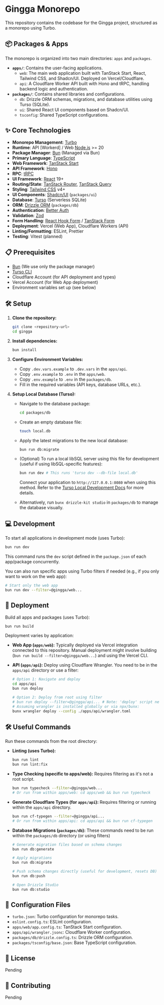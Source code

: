 # Gingga Monorepo

This repository contains the codebase for the Gingga project, structured as a monorepo using Turbo.

## 📦 Packages & Apps

The monorepo is organized into two main directories: `apps` and `packages`.

- **`apps/`**: Contains the user-facing applications.
  - `web`: The main web application built with TanStack Start, React, Tailwind CSS, and Shadcn/UI. Deployed on Vercel/Cloudflare.
  - `api`: A Cloudflare Worker API built with Hono and tRPC, handling backend logic and authentication.
- **`packages/`**: Contains shared libraries and configurations.
  - `db`: Drizzle ORM schemas, migrations, and database utilities using Turso (SQLite).
  - `ui`: Shared React UI components based on Shadcn/UI.
  - `tsconfig`: Shared TypeScript configurations.

## ✨ Core Technologies

- **Monorepo Management**: [Turbo](https://turbo.build/)
- **Runtime**: API [Workerd] / Web [Node.js](https://nodejs.org/) >= 20
- **Package Manager**: [Bun](https://bun.sh/) (Managed via Bun)
- **Primary Language**: [TypeScript](https://www.typescriptlang.org/)
- **Web Framework**: [TanStack Start](https://tanstack.com/start/latest/)
- **API Framework**: [Hono](https://hono.dev/)
- **RPC**: [tRPC](https://trpc.io/)
- **UI Framework**: [React](https://react.dev/) 19+
- **Routing/State**: [TanStack Router](https://tanstack.com/router/latest), [TanStack Query](https://tanstack.com/query/latest)
- **Styling**: [Tailwind CSS](https://tailwindcss.com/) v4+
- **UI Components**: [Shadcn/UI](https://ui.shadcn.com/) (`packages/ui`)
- **Database**: [Turso](https://turso.tech/) (Serverless SQLite)
- **ORM**: [Drizzle ORM](https://orm.drizzle.team/) (`packages/db`)
- **Authentication**: [Better Auth](https://better-auth.com/)
- **Validation**: [Zod](https://zod.dev/)
- **Form Handling**: [React Hook Form](https://react-hook-form.com/) / [TanStack Form](https://tanstack.com/form/latest)
- **Deployment**: Vercel (Web App), Cloudflare Workers (API)
- **Linting/Formatting**: ESLint, Prettier
- **Testing**: Vitest (planned)

## 📋 Prerequisites

- [Bun](https://bun.sh/docs/installation) (We use only the package manager)
- [Turso CLI](https://docs.turso.tech/cli/installation/)
- Cloudflare Account (for API deployment and types)
- Vercel Account (for Web App deployment)
- Environment variables set up (see below)

## 🛠️ Setup

1. **Clone the repository:**

   ```bash
   git clone <repository-url>
   cd gingga
   ```

2. **Install dependencies:**

   ```bash
   bun install
   ```

3. **Configure Environment Variables:**

   - Copy `.dev.vars.example` to `.dev.vars` in the `apps/api`.
   - Copy `.env.example` to `.env` in the `apps/web`.
   - Copy `.env.example` to `.env` in the `packages/db`.
   - Fill in the required variables (API keys, database URLs, etc.).

4. **Setup Local Database (Turso):**

   - Navigate to the database package:

     ```bash
     cd packages/db
     ```

   - Create an empty database file:

     ```bash
     touch local.db
     ```

   - Apply the latest migrations to the new local database:

     ```bash
     bun run db:migrate
     ```

   - (Optional) To run a local libSQL server using this file for development (useful if using libSQL-specific features):

     ```bash
     bun run dev # This runs 'turso dev --db-file local.db'
     ```

     Connect your application to `http://127.0.0.1:8080` when using this method. Refer to the [Turso Local Development Docs](https://docs.turso.tech/local-development) for more details.

   - Alternatively, run `bunx drizzle-kit studio` in `packages/db` to manage the database visually.

## 💻 Development

To start all applications in development mode (uses Turbo):

```bash
bun run dev
```

This command runs the `dev` script defined in the `package.json` of each app/package concurrently.

You can also run specific apps using Turbo filters if needed (e.g., if you only want to work on the web app):

```bash
# Start only the web app
bun run dev --filter=@gingga/web...
```

## 🚀 Deployment

Build all apps and packages (uses Turbo):

```bash
bun run build
```

Deployment varies by application:

- **Web App (`apps/web`):**
  Typically deployed via Vercel integration connected to this repository. Manual deployment might involve building (`bun run build --filter=@gingga/web...`) and using the Vercel CLI.

- **API (`apps/api`):**
  Deploy using Cloudflare Wrangler. You need to be in the `apps/api` directory or use a filter:

  ```bash
  # Option 1: Navigate and deploy
  cd apps/api
  bun run deploy

  # Option 2: Deploy from root using filter
  # bun run deploy --filter=@gingga/api... # Note: 'deploy' script needs to be defined in root or use wrangler directly
  # Assuming wrangler is installed globally or via npx/bunx:
  bunx wrangler deploy --config ./apps/api/wrangler.toml
  ```

## 🛠️ Useful Commands

Run these commands from the root directory:

- **Linting (uses Turbo):**

  ```bash
  bun run lint
  bun run lint:fix
  ```

- **Type Checking (specific to apps/web):**
  Requires filtering as it's not a root script.

  ```bash
  bun run typecheck --filter=@gingga/web...
  # Or run from within apps/web: cd apps/web && bun run typecheck
  ```

- **Generate Cloudflare Types (for `apps/api`):**
  Requires filtering or running within the `apps/api` directory.

  ```bash
  bun run cf-typegen --filter=@gingga/api...
  # Or run from within apps/api: cd apps/api && bun run cf-typegen
  ```

- **Database Migrations (`packages/db`):**
  These commands need to be run within the `packages/db` directory (or using filters)

  ```bash
  # Generate migration files based on schema changes
  bun run db:generate

  # Apply migrations
  bun run db:migrate

  # Push schema changes directly (useful for development, resets DB)
  bun run db:push

  # Open Drizzle Studio
  bun run db:studio
  ```

## 🔧 Configuration Files

- `turbo.json`: Turbo configuration for monorepo tasks.
- `eslint.config.ts`: ESLint configuration.
- `apps/web/app.config.ts`: TanStack Start configuration.
- `apps/api/wrangler.jsonc`: Cloudflare Worker configuration.
- `packages/db/drizzle.config.ts`: Drizzle ORM configuration.
- `packages/tsconfig/base.json`: Base TypeScript configuration.

## 📝 License

Pending

## 👥 Contributing

Pending
